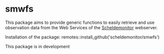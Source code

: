 # smwfs

This package aims to provide generic functions to easily retrieve and use observation data from the Web Services of the [Scheldemonitor](https://www.scheldemonitor.org/) webserver.

Installation of the package: remotes::install_github('scheldemonitor/smwfs')

This package is in development
